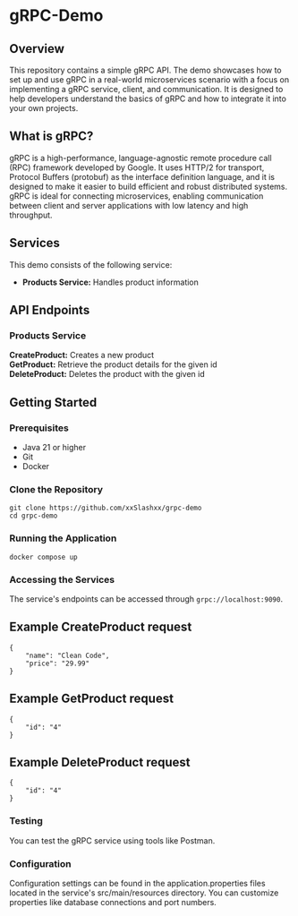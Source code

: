 # gRPC-Demo

## Overview
This repository contains a simple gRPC API. The demo showcases how to set up and use gRPC in a real-world microservices scenario with a focus on implementing a gRPC service, client, and communication. It is designed to help developers understand the basics of gRPC and how to integrate it into your own projects.

## What is gRPC?
gRPC is a high-performance, language-agnostic remote procedure call (RPC) framework developed by Google. It uses HTTP/2 for transport, Protocol Buffers (protobuf) as the interface definition language, and it is designed to make it easier to build efficient and robust distributed systems. gRPC is ideal for connecting microservices, enabling communication between client and server applications with low latency and high throughput.

## Services
This demo consists of the following service:
- **Products Service:** Handles product information

## API Endpoints
### Products Service
**CreateProduct:** Creates a new product  
**GetProduct:** Retrieve the product details for the given id  
**DeleteProduct:** Deletes the product with the given id

## Getting Started
### Prerequisites
- Java 21 or higher
- Git
- Docker

### Clone the Repository
    git clone https://github.com/xxSlashxx/grpc-demo
    cd grpc-demo

### Running the Application

    docker compose up

### Accessing the Services
The service's endpoints can be accessed through `grpc://localhost:9090`.

## Example CreateProduct request
    {
        "name": "Clean Code",
        "price": "29.99"
    }

## Example GetProduct request
    {
        "id": "4"
    }

## Example DeleteProduct request
    {
        "id": "4"
    }

### Testing
You can test the gRPC service using tools like Postman.

### Configuration
Configuration settings can be found in the application.properties files located in the service's src/main/resources directory. You can customize properties like database connections and port numbers.
